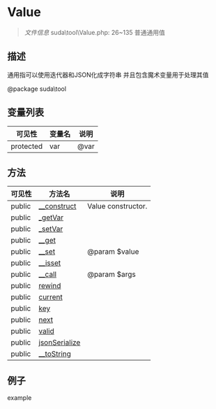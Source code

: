 #  Value 

> *文件信息* suda\tool\Value.php: 26~135
普通通用值
## 描述


通用指可以使用迭代器和JSON化成字符串
并且包含魔术变量用于处理其值

@package suda\tool


## 变量列表
| 可见性 |  变量名   | 说明 |
|--------|----|------|
| protected    | var | @var| 

## 方法

| 可见性 | 方法名 | 说明 |
|--------|-------|------|
|  public  |[__construct](Value/__construct.md) | Value constructor. |
|  public  |[_getVar](Value/_getVar.md) |  |
|  public  |[_setVar](Value/_setVar.md) |  |
|  public  |[__get](Value/__get.md) |  |
|  public  |[__set](Value/__set.md) | @param $value |
|  public  |[__isset](Value/__isset.md) |  |
|  public  |[__call](Value/__call.md) | @param $args |
|  public  |[rewind](Value/rewind.md) |  |
|  public  |[current](Value/current.md) |  |
|  public  |[key](Value/key.md) |  |
|  public  |[next](Value/next.md) |  |
|  public  |[valid](Value/valid.md) |  |
|  public  |[jsonSerialize](Value/jsonSerialize.md) |  |
|  public  |[__toString](Value/__toString.md) |  |
 

## 例子

example